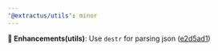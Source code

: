 ```yaml
---
'@extractus/utils': minor
---
```


**🚀 Enhancements(utils)**: Use `destr` for parsing json ([e2d5ad1](https://github.com/extractus/extractus/commit/e2d5ad1))
